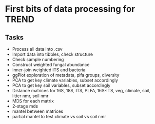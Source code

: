 # First bits of data processing for TREND

## Tasks

* Process all data into .csv
* Import data into tibbles, check structure
* Check sample numbering
* Construct weighted fungal abundance
* Inner-join weighted ITS and bacteria
* ggPlot exploration of metadata, plfa groups, diversity
* PCA to get key climate variables, subset accordingly
* PCA to get key soil variables, subset accordingly
* Distance matrices for 16S, 18S, ITS, PLFA, 16S-ITS, veg, climate, soil, litter nmr, soil nmr
* MDS for each matrix
* 2-stage mds
* mantel between matrices
* partial mantel to test climate vs soil vs soil nmr